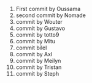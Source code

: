 
1. First commit by Oussama
2. second commit by Nomade
3. commit by Wouter
4. commit by Gustavo
5. commit by totto9
6. commit by Mitu
7. commit bilel
8. commit by Axl
9. commit by Meilyn
10. commit by Tristan
11. commit by Steph
